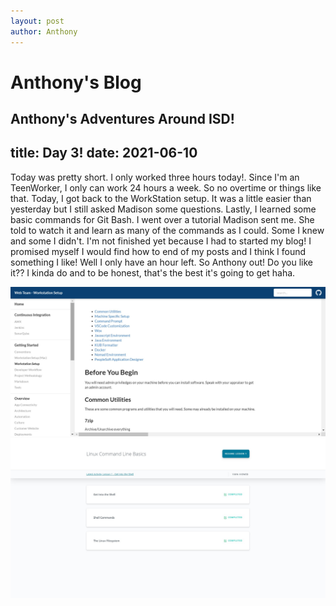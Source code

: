 ```yaml
---
layout: post
author: Anthony
---
```

# Anthony's Blog
Anthony's Adventures Around ISD!
---

title: Day 3!
date:  2021-06-10
---




Today was pretty short. I only worked three hours today!. Since I'm an TeenWorker, I only can work 24 hours a week. So no overtime or things like that. Today, I got back to the WorkStation setup. It was a little easier than yesterday but I still asked Madison some questions. Lastly, I learned some basic commands for Git Bash. I went over a tutorial Madison sent me. She told to watch it and learn as many of the commands as I could. Some I knew and some I didn't. I'm not finished yet because I had to started my blog! I promised myself I would find how to end of my posts and I think I found something I like! Well I only have an hour left. So Anthony out! Do you like it?? I kinda do and to be honest, that's the best it's going to get haha. 

![WorkStation Setup](images/workstation-setup.jpg)
![Git Commands](images/learning-git.jpg)